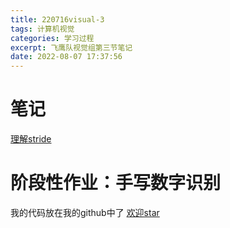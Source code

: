 ```yaml
---
title: 220716visual-3
tags: 计算机视觉
categories: 学习过程
excerpt: 飞鹰队视觉组第三节笔记
date: 2022-08-07 17:37:56
---
```


# 笔记
[理解stride](https://zhuanlan.zhihu.com/p/36281721s)

# 阶段性作业：手写数字识别
我的代码放在我的github中了
[欢迎star](https://github.com/TT2TER/Handwritten-number-recognition)